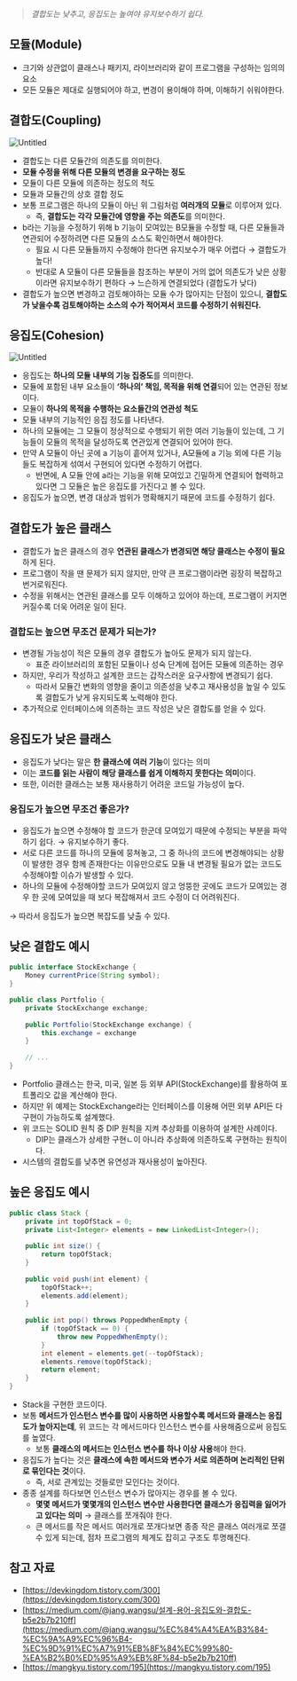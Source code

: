 > *결합도는 낮추고, 응집도는 높여야 유지보수하기 쉽다.*
> 

## 모듈(Module)

- 크기와 상관없이 클래스나 패키지, 라이브러리와 같이 프로그램을 구성하는 임의의 요소
- 모든 모듈은 제대로 실행되어야 하고, 변경이 용이해야 하며, 이해하기 쉬워야한다.

## 결합도(Coupling)

![Untitled](https://img1.daumcdn.net/thumb/R1280x0/?scode=mtistory2&fname=https%3A%2F%2Fblog.kakaocdn.net%2Fdn%2FzA6KG%2Fbtrp8qtcaVw%2Fr08zKzEuZcQJNm6pRiXQF0%2Fimg.png)

- 결합도는 다른 모듈간의 의존도를 의미한다.
- **모듈 수정을 위해 다른 모듈의 변경을 요구하는 정도**
- 모듈이 다른 모듈에 의존하는 정도의 척도
- 모듈과 모듈간의 상호 결합 정도
- 보통 프로그램은 하나의 모듈이 아닌 위 그림처럼 **여러개의 모듈**로 이루어져 있다.
    - 즉, **결합도는 각각 모듈간에 영향을 주는 의존도**를 의미한다.
- b라는 기능을 수정하기 위해 b 기능이 모여있는 B모듈을 수정할 때, 다른 모듈들과 연관되어 수정하려면 다른 모듈의 소스도 확인하면서 해야한다.
    - 필요 시 다른 모듈들까지 수정해야 한다면 유지보수가 매우 어렵다 → 결합도가 높다!
    - 반대로 A 모듈이 다른 모듈들을 참조하는 부분이 거의 없어 의존도가 낮은 상황이라면 유지보수하기 편하다 → 느슨하게 연결되었다 (결합도가 낮다)
- 결합도가 높으면 변경하고 검토해야하는 모듈 수가 많아지는 단점이 있으니, **결합도가 낮을수록 검토해야하는 소스의 수가 적어져서 코드를 수정하기 쉬워진다.**

## 응집도(Cohesion)

![Untitled](https://img1.daumcdn.net/thumb/R1280x0/?scode=mtistory2&fname=https%3A%2F%2Fblog.kakaocdn.net%2Fdn%2FbZd7mx%2FbtrqgbaHaRV%2FZK5uzpWmhcDmykHG0t6qz1%2Fimg.png)

- 응집도는 **하나의 모듈 내부의 기능 집중도**를 의미한다.
- 모듈에 포함된 내부 요소들이 **‘하나의’ 책임, 목적을 위해 연결**되어 있는 연관된 정보이다.
- 모듈이 **하나의 목적을 수행하는 요소들간의 연관성 척도**
- 모듈 내부의 기능적인 응집 정도를 나타낸다.
- 하나의 모듈에는 그 모듈이 정상적으로 수행되기 위한 여러 기능들이 있는데, 그 기능들이 모듈의 목적을 달성하도록 연관있게 연결되어 있어야 한다.
- 만약 A 모듈이 아닌 곳에 a 기능이 흩어져 있거나, A모듈에 a 기능 외에 다른 기능들도 복잡하게 섞여서 구현되어 있다면 수정하기 어렵다.
    - 반면에, A 모듈 안에 a라는 기능을 위해 모여있고 긴밀하게 연결되어 협력하고 있다면 그 모듈은 높은 응집도를 가진다고 볼 수 있다.
- 응집도가 높으면, 변경 대상과 범위가 명확해지기 때문에 코드를 수정하기 쉽다.

## 결합도가 높은 클래스

- 결합도가 높은 클래스의 경우 **연관된 클래스가 변경되면 해당 클래스는 수정이 필요**하게 된다.
- 프로그램이 작을 땐 문제가 되지 않지만, 만약 큰 프로그램이라면 굉장히 복잡하고 번거로워진다.
- 수정을 위해서는 연관된 클래스를 모두 이해하고 있어야 하는데, 프로그램이 커지면 커질수록 더욱 어려운 일이 된다.

### 결합도는 높으면 무조건 문제가 되는가?

- 변경될 가능성이 적은 모듈의 경우 결합도가 높아도 문제가 되지 않는다.
    - 표준 라이브러리의 포함된 모듈이나 성숙 단계에 접어든 모듈에 의존하는 경우
- 하지만, 우리가 작성하고 설계한 코드는 갑작스러운 요구사항에 변경되기 쉽다.
    - 따라서 모듈간 변화의 영향을 줄이고 의존성을 낮추고 재사용성을 높일 수 있도록 결합도가 낮게 유지되도록 노력해야 한다.
- 추가적으로 인터페이스에 의존하는 코드 작성은 낮은 결합도를 얻을 수 있다.

## 응집도가 낮은 클래스

- 응집도가 낮다는 말은 **한 클래스에 여러 기능**이 있다는 의미
- 이는 **코드를 읽는 사람이 해당 클래스를 쉽게 이해하지 못한다는 의미**이다.
- 또한, 이러한 클래스는 보통 재사용하기 어려운 코드일 가능성이 높다.

### 응집도가 높으면 무조건 좋은가?

- 응집도가 높으면 수정해야 할 코드가 한군데 모여있기 때문에 수정되는 부분을 파악하기 쉽다. → 유지보수하기 좋다.
- 서로 다른 코드를 하나의 모듈에 뭉쳐놓고, 그 중 하나의 코드에 변경해야되는 상황이 발생한 경우 함께 존재한다는 이유만으로도 모듈 내 변경될 필요가 없는 코드도 수정해야할 이슈가 발생할 수 있다.
- 하나의 모듈에 수정해야할 코드가 모여있지 않고 엉뚱한 곳에도 코드가 모여있는 경우 한 곳에 모여있을 때 보다 복잡해져서 코드 수정이 더 어려워진다.

→ 따라서 응집도가 높으면 복잡도를 낮출 수 있다.

## 낮은 결합도 예시

```java
public interface StockExchange {
    Money currentPrice(String symbol);
}

public class Portfolio {
    private StockExchange exchange;
    
    public Portfolio(StockExchange exchange) {
    	this.exchange = exchange
    }
    
    // ...
}
```

- Portfolio 클래스는 한국, 미국, 일본 등 외부 API(StockExchange)를 활용하여 포트폴리오 값을 계산해야 한다.
- 하지만 위 예제는 StockExchange라는 인터페이스를 이용해 어떤 외부 API든 다 구현이 가능하도록 설계했다.
- 위 코드는 SOLID 원칙 중 DIP 원칙을 지켜 추상화를 이용하여 설계한 사례이다.
    - DIP는 클래스가 상세한 구현ㄴ이 아니라 추상화에 의존하도록 구현하는 원칙이다.
- 시스템의 결합도를 낮추면 유연성과 재사용성이 높아진다.

## 높은 응집도 예시

```java
public class Stack {
    private int topOfStack = 0;
    private List<Integer> elements = new LinkedList<Integer>();
    
    public int size() {
    	return topOfStack;
    }
    
    public void push(int element) {
    	topOfStack++;
        elements.add(element);
    }
    
    public int pop() throws PoppedWhenEmpty {
    	if (topOfStack == 0) {
        	throw new PoppedWhenEmpty();
        }
        int element = elements.get(--topOfStack);
        elements.remove(topOfStack);
        return element;
    }
}
```

- Stack을 구현한 코드이다.
- 보통 **메서드가 인스턴스 변수를 많이 사용하면 사용할수록 메서드와 클래스는 응집도가 높아지는데**, 위 코드는 각 메서드마다 인스턴스 변수를 사용해줌으로써 응집도를 높였다.
    - 보통 **클래스의 메서드는 인스턴스 변수를 하나 이상 사용**해야 한다.
- 응집도가 높다는 것은 **클래스에 속한 메서드와 변수가 서로 의존하며 논리적인 단위로 묶인다는 것**이다.
    - 즉, 서로 관계있는 것들로만 모인다는 것이다.
- 종종 설계를 하다보면 인스턴스 변수가 많아지는 경우를 볼 수 있다.
    - **몇몇 메서드가 몇몇개의 인스턴스 변수만 사용한다면 클래스가 응집력을 잃어가고 있다는 의미** → 클래스를 쪼개줘야 한다.
    - 큰 메서드를 작은 메서드 여러개로 쪼개다보면 종종 작은 클래스 여러개로 쪼갤 수 있게 되는데, 점차 프로그램의 체계도 잡히고 구조도 투명해진다.

## 참고 자료

- [https://devkingdom.tistory.com/300](https://devkingdom.tistory.com/300)
- [https://medium.com/@jang.wangsu/설계-용어-응집도와-결합도-b5e2b7b210ff](https://medium.com/@jang.wangsu/%EC%84%A4%EA%B3%84-%EC%9A%A9%EC%96%B4-%EC%9D%91%EC%A7%91%EB%8F%84%EC%99%80-%EA%B2%B0%ED%95%A9%EB%8F%84-b5e2b7b210ff)
- [https://mangkyu.tistory.com/195](https://mangkyu.tistory.com/195)